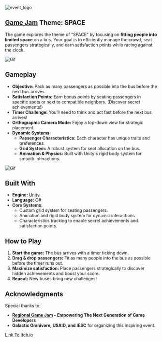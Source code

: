 ![event_logo](https://github.com/vuevskiN/GameJam/blob/master/GitFiles/header.png)

## [Game Jam](https://itch.io/jam/gogamejam2024) Theme: SPACE  
The game explores the theme of "SPACE" by focusing on **fitting people into limited space** on a bus. Your goal is to efficiently manage the crowd, seat passengers strategically, and earn satisfaction points while racing against the clock.  

![Gif](https://github.com/vuevskiN/GameJam/blob/master/GitFiles/3.gif)

## Gameplay  
- **Objective:** Pack as many passengers as possible into the bus before the next bus arrives.  
- **Satisfaction Points:** Earn bonus points by seating passengers in specific spots or next to compatible neighbors. (Discover secret achievements!)  
- **Timer Challenge:** You’ll need to think and act fast before the next bus arrives!  
- **Orthographic Camera Mode:** Enjoy a top-down view for strategic placement.  
- **Dynamic Systems:**  
  - **Passenger Characteristics:** Each character has unique traits and preferences.  
  - **Grid System:** A robust system for seat allocation on the bus.  
  - **Animation & Physics:** Built with Unity's rigid body system for smooth interactions.  

![Gif](https://github.com/vuevskiN/GameJam/blob/master/GitFiles/4.gif)

## Built With  
- **Engine:** [Unity](https://unity.com/)  
- **Language:** C#  
- **Core Systems:**  
  - Custom grid system for seating passengers.  
  - Animation and rigid body system for dynamic interactions.  
  - Characteristics tracking to enable secret achievements and satisfaction points.  

## How to Play  
1. **Start the game:** The bus arrives with a timer ticking down.  
2. **Drag & drop passengers:** Fit as many people into the bus as possible before the timer runs out.  
3. **Maximize satisfaction:** Place passengers strategically to discover hidden achievements and boost your score.  
4. **Repeat:** New buses bring new challenges!  

## Acknowledgments  
Special thanks to:  
- **[Regional Game Jam](https://itch.io/jam/gogamejam2024) - Empowering The Next Generation of Game Developers**  
- **Galactic Omnivore, USAID, and IESC** for organizing this inspiring event.


[Link To Itch.io](https://beratahmetaj.itch.io/jsp-simulator)
